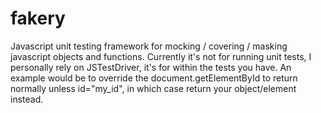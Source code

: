 # fakery
Javascript unit testing framework for mocking / covering / masking javascript objects and functions. Currently it's not for running unit tests, I personally rely on JSTestDriver, it's for within the tests you have. An example would be to override the document.getElementById to return normally unless id="my_id", in which case return your object/element instead.
